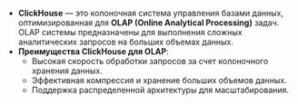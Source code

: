 - **ClickHouse** — это колоночная система управления базами данных, оптимизированная для **OLAP (Online Analytical Processing)** задач. OLAP системы предназначены для выполнения сложных аналитических запросов на больших объемах данных.
- **Преимущества ClickHouse для OLAP**:
    - Высокая скорость обработки запросов за счет колоночного хранения данных.
    - Эффективная компрессия и хранение больших объемов данных.
    - Поддержка распределенной архитектуры для масштабирования.